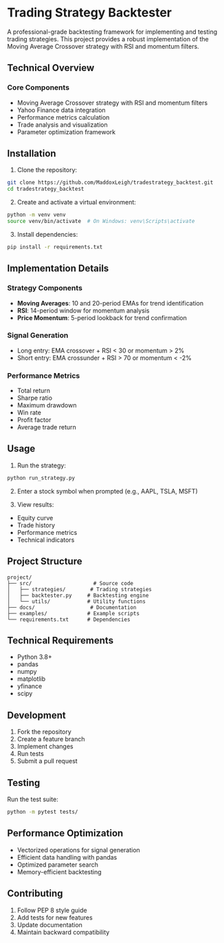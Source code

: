 # Trading Strategy Backtester

A professional-grade backtesting framework for implementing and testing trading strategies. This project provides a robust implementation of the Moving Average Crossover strategy with RSI and momentum filters.

## Technical Overview

### Core Components
- Moving Average Crossover strategy with RSI and momentum filters
- Yahoo Finance data integration
- Performance metrics calculation
- Trade analysis and visualization
- Parameter optimization framework

## Installation

1. Clone the repository:
```bash
git clone https://github.com/MaddoxLeigh/tradestrategy_backtest.git
cd tradestrategy_backtest
```

2. Create and activate a virtual environment:
```bash
python -m venv venv
source venv/bin/activate  # On Windows: venv\Scripts\activate
```

3. Install dependencies:
```bash
pip install -r requirements.txt
```

## Implementation Details

### Strategy Components
- **Moving Averages**: 10 and 20-period EMAs for trend identification
- **RSI**: 14-period window for momentum analysis
- **Price Momentum**: 5-period lookback for trend confirmation

### Signal Generation
- Long entry: EMA crossover + RSI < 30 or momentum > 2%
- Short entry: EMA crossunder + RSI > 70 or momentum < -2%

### Performance Metrics
- Total return
- Sharpe ratio
- Maximum drawdown
- Win rate
- Profit factor
- Average trade return

## Usage

1. Run the strategy:
```bash
python run_strategy.py
```

2. Enter a stock symbol when prompted (e.g., AAPL, TSLA, MSFT)

3. View results:
- Equity curve
- Trade history
- Performance metrics
- Technical indicators

## Project Structure
```
project/
├── src/                    # Source code
│   ├── strategies/        # Trading strategies
│   ├── backtester.py     # Backtesting engine
│   └── utils/            # Utility functions
├── docs/                  # Documentation
├── examples/             # Example scripts
└── requirements.txt      # Dependencies
```

## Technical Requirements
- Python 3.8+
- pandas
- numpy
- matplotlib
- yfinance
- scipy

## Development
1. Fork the repository
2. Create a feature branch
3. Implement changes
4. Run tests
5. Submit a pull request

## Testing
Run the test suite:
```bash
python -m pytest tests/
```

## Performance Optimization
- Vectorized operations for signal generation
- Efficient data handling with pandas
- Optimized parameter search
- Memory-efficient backtesting

## Contributing
1. Follow PEP 8 style guide
2. Add tests for new features
3. Update documentation
4. Maintain backward compatibility 